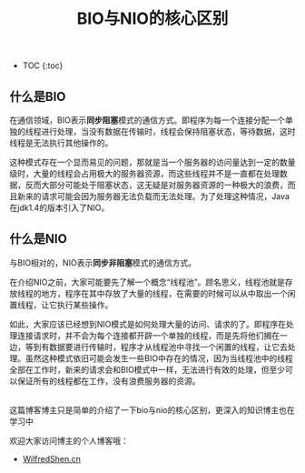 ﻿---
layout: post
title: BIO与NIO的核心区别
tags: Communication BIO NIO
categories: tech-Communication
---

* TOC
{:toc}

## 什么是BIO

在通信领域，BIO表示**同步阻塞**模式的通信方式。即程序为每一个连接分配一个单独的线程进行处理，当没有数据在传输时，线程会保持阻塞状态，等待数据，这时线程是无法执行其他操作的。

这种模式存在一个显而易见的问题，那就是当一个服务器的访问量达到一定的数量级时，大量的线程会占用极大的服务器资源，而这些线程并不是一直都在处理数据，反而大部分可能处于阻塞状态，这无疑是对服务器资源的一种极大的浪费，而且新来的请求可能会因为服务器无法负载而无法处理。为了处理这种情况，Java在jdk1.4的版本引入了NIO。

## 什么是NIO

与BIO相对的，NIO表示**同步非阻塞**模式的通信方式。

在介绍NIO之前，大家可能要先了解一个概念“线程池”。顾名思义，线程池就是存放线程的地方，程序在其中存放了大量的线程，在需要的时候可以从中取出一个闲置线程，让它执行某些操作。

如此，大家应该已经想到NIO模式是如何处理大量的访问、请求的了。即程序在处理连接请求时，并不会为每个连接都开辟一个单独的线程，而是先将他们搁在一边，等到有数据要进行传输时，程序才从线程池中寻找一个闲置的线程，让它去处理。虽然这种模式依旧可能会发生一些BIO中存在的情况，因为当线程池中的线程全部在工作时，新来的请求会和BIO模式中一样，无法进行有效的处理，但至少可以保证所有的线程都在工作，没有浪费服务器的资源。

<br/>
这篇博客博主只是简单的介绍了一下bio与nio的核心区别，更深入的知识博主也在学习中

欢迎大家访问博主的个人博客哦：
- [WilfredShen.cn](https://WilfredShen.cn)